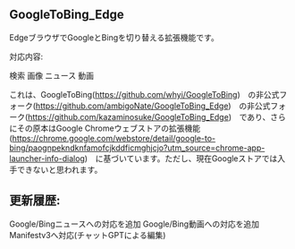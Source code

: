 
## GoogleToBing_Edge
EdgeブラウザでGoogleとBingを切り替える拡張機能です。

対応内容:

検索
画像
ニュース
動画

これは、GoogleToBing(https://github.com/whyi/GoogleToBing)　の非公式フォーク(https://github.com/ambigoNate/GoogleToBing_Edge)　の非公式フォーク(https://github.com/kazaminosuke/GoogleToBing_Edge)　であり、さらにその原本はGoogle Chromeウェブストアの拡張機能(https://chrome.google.com/webstore/detail/google-to-bing/paognpekndknfamofcjkddficmghjcjo?utm_source=chrome-app-launcher-info-dialog)　に基づいています。ただし、現在Googleストアでは入手できないと思われます。

## 更新履歴:
Google/Bingニュースへの対応を追加
Google/Bing動画への対応を追加
Manifestv3へ対応(チャットGPTによる編集)





